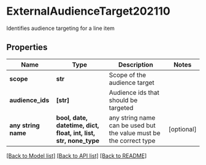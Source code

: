 # ExternalAudienceTarget202110

Identifies audience targeting for a line item

## Properties
Name | Type | Description | Notes
------------ | ------------- | ------------- | -------------
**scope** | **str** | Scope of the audience target | 
**audience_ids** | **[str]** | Audience ids that should be targeted | 
**any string name** | **bool, date, datetime, dict, float, int, list, str, none_type** | any string name can be used but the value must be the correct type | [optional]

[[Back to Model list]](../README.md#documentation-for-models) [[Back to API list]](../README.md#documentation-for-api-endpoints) [[Back to README]](../README.md)


